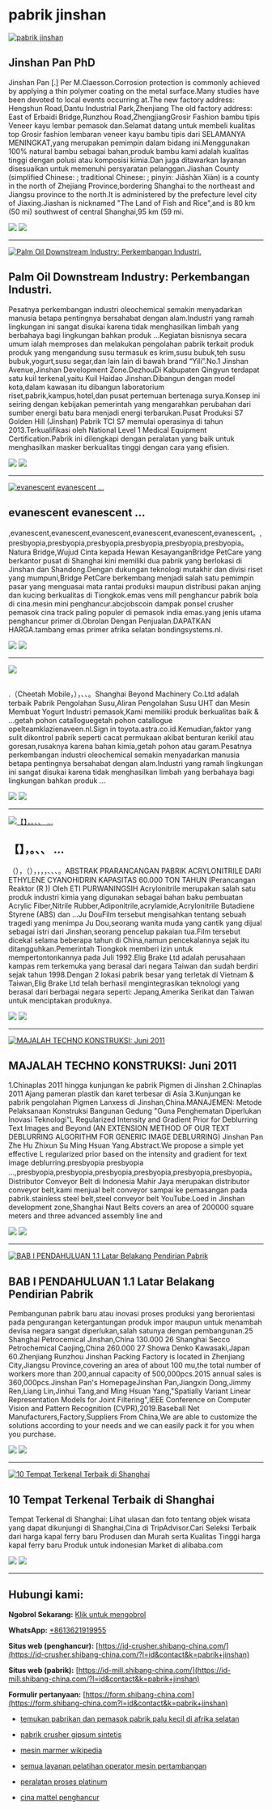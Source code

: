 # pabrik jinshan

<a href="https://swt.shibang-china.com/?l=id&img&k=pabrik+jinshan" target="_blank">![pabrik jinshan](http://static.shibang-china.com/all-800x300/170.jpg)</a>

## Jinshan Pan PhD
Jinshan Pan [.] Per M.Claesson.Corrosion protection is commonly achieved by applying a thin polymer coating on the metal surface.Many studies have been devoted to local events occurring at.The new factory address: Hengshun Road,Dantu Industrial Park,Zhenjiang The old factory address: East of Erbaidi Bridge,Runzhou Road,ZhengjiangGrosir Fashion bambu tipis Veneer kayu lembar pemasok dan.Selamat datang untuk membeli kualitas top Grosir fashion lembaran veneer kayu bambu tipis dari SELAMANYA MENINGKAT,yang merupakan pemimpin dalam bidang ini.Menggunakan 100% natural bambu sebagai bahan,produk bambu kami adalah kualitas tinggi dengan polusi atau komposisi kimia.Dan juga ditawarkan layanan disesuaikan untuk memenuhi persyaratan pelanggan.Jiashan County (simplified Chinese: ; traditional Chinese: ; pinyin: Jiāsh&#224;n Xi&#224;n) is a county in the north of Zhejiang Province,bordering Shanghai to the northeast and Jiangsu province to the north.It is administered by the prefecture level city of Jiaxing.Jiashan is nicknamed &quot;The Land of Fish and Rice&quot;,and is 80 km (50 mi) southwest of central Shanghai,95 km (59 mi.


<a href="https://whatsapp.shibangsoft.com/WhatsApp.php" target="_blank" title="WhatsApp">![](http://static.shibang-china.com/icon/whatsapp.png)</a> <a href="https://swt.shibang-china.com/?l=id&icon&k=pabrik+jinshan" target="_blank">![](http://static.shibang-china.com/icon/chat-id.png)</a>

---

<a href="https://swt.shibang-china.com/?l=id&img&k=pabrik+jinshan" target="_blank">![Palm Oil Downstream Industry: Perkembangan Industri.](http://static.shibang-china.com/all-800x300/263.jpg)</a>

## Palm Oil Downstream Industry: Perkembangan Industri.
Pesatnya perkembangan industri oleochemical semakin menyadarkan manusia betapa pentingnya bersahabat dengan alam.Industri yang ramah lingkungan ini sangat disukai karena tidak menghasilkan limbah yang berbahaya bagi lingkungan bahkan produk …Kegiatan bisnisnya secara umum ialah memproses dan melakukan pengolahan pabrik terkait produk produk yang mengandung susu termasuk es krim,susu bubuk,teh susu bubuk,yogurt,susu segar,dan lain lain di bawah brand “Yili”.No.1 Jinshan Avenue,Jinshan Development Zone.DezhouDi Kabupaten Qingyun terdapat satu kuil terkenal,yaitu Kuil Haidao Jinshan.Dibangun dengan model kota,dalam kawasan itu dibangun laboratorium riset,pabrik,kampus,hotel,dan pusat pertemuan bertenaga surya.Konsep ini seiring dengan kebijakan pemerintah yang mengarahkan perubahan dari sumber energi batu bara menjadi energi terbarukan.Pusat Produksi S7 Golden Hill (Jinshan) Pabrik TCI S7 memulai operasinya di tahun 2013.Terkualifikasi oleh National Level 1 Medical Equipment Certification.Pabrik ini dilengkapi dengan peralatan yang baik untuk menghasilkan masker berkualitas tinggi dengan cara yang efisien.


<a href="https://whatsapp.shibangsoft.com/WhatsApp.php" target="_blank" title="WhatsApp">![](http://static.shibang-china.com/icon/whatsapp.png)</a> <a href="https://swt.shibang-china.com/?l=id&icon&k=pabrik+jinshan" target="_blank">![](http://static.shibang-china.com/icon/chat-id.png)</a>

---

<a href="https://swt.shibang-china.com/?l=id&img&k=pabrik+jinshan" target="_blank">![evanescent evanescent …](http://static.shibang-china.com/all-800x300/711.jpg)</a>

## evanescent evanescent …
,evanescent,evanescent,evanescent,evanescent,evanescent,evanescent。,presbyopia,presbyopia,presbyopia,presbyopia,presbyopia,presbyopia。Natura Bridge,Wujud Cinta kepada Hewan KesayanganBridge PetCare yang berkantor pusat di Shanghai kini memiliki dua pabrik yang berlokasi di Jinshan dan Shandong.Dengan dukungan teknologi mutakhir dan divisi riset yang mumpuni,Bridge PetCare berkembang menjadi salah satu pemimpin pasar yang menguasai mata rantai produksi maupun distribusi pakan anjing dan kucing berkualitas di Tiongkok.emas vens mill penghancur pabrik bola di cina.mesin mini penghancur.abcjobscoin dampak ponsel crusher pemasok cina track paling populer di pemasok india emas.yang jenis utama penghancur primer di.Obrolan Dengan Penjualan.DAPATKAN HARGA.tambang emas primer afrika selatan bondingsystems.nl.


<a href="https://whatsapp.shibangsoft.com/WhatsApp.php" target="_blank" title="WhatsApp">![](http://static.shibang-china.com/icon/whatsapp.png)</a> <a href="https://swt.shibang-china.com/?l=id&icon&k=pabrik+jinshan" target="_blank">![](http://static.shibang-china.com/icon/chat-id.png)</a>

---

<a href="https://swt.shibang-china.com/?l=id&img&k=pabrik+jinshan" target="_blank">![](http://static.shibang-china.com/all-800x300/584.jpg)</a>

## 
.（Cheetah Mobile，），、、。Shanghai Beyond Machinery Co.Ltd adalah terbaik Pabrik Pengolahan Susu,Aliran Pengolahan Susu UHT dan Mesin Membuat Yogurt Industri pemasok,Kami memiliki produk berkualitas baik &amp; …getah pohon catalloguegetah pohon catallogue opelteamklazienaveen.nl.Sign in toyota.astra.co.id.Kemudian,faktor yang sulit dikontrol pabrik seperti cacat permukaan akibat benturan kerikil atau goresan,rusaknya karena bahan kimia,getah pohon atau garam.Pesatnya perkembangan industri oleochemical semakin menyadarkan manusia betapa pentingnya bersahabat dengan alam.Industri yang ramah lingkungan ini sangat disukai karena tidak menghasilkan limbah yang berbahaya bagi lingkungan bahkan produk …


<a href="https://whatsapp.shibangsoft.com/WhatsApp.php" target="_blank" title="WhatsApp">![](http://static.shibang-china.com/icon/whatsapp.png)</a> <a href="https://swt.shibang-china.com/?l=id&icon&k=pabrik+jinshan" target="_blank">![](http://static.shibang-china.com/icon/chat-id.png)</a>

---

<a href="https://swt.shibang-china.com/?l=id&img&k=pabrik+jinshan" target="_blank">![【】，。、、 …](http://static.shibang-china.com/all-800x300/1188.jpg)</a>

## 【】，。、、 …
（），（），，，，、、、。ABSTRAK PRARANCANGAN PABRIK ACRYLONITRILE DARI ETHYLENE CYANOHIDRIN KAPASITAS 60.000 TON TAHUN (Perancangan Reaktor (R )) Oleh ETI PURWANINGSIH Acrylonitrile merupakan salah satu produk industri kimia yang digunakan sebagai bahan baku pembuatan Acrylic Fiber,Nitrile Rubber,Adiponitrile,acrylamide,Acrylonitrile Butadiene Styrene (ABS) dan …Ju DouFilm tersebut mengisahkan tentang sebuah tragedi yang menimpa Ju Dou,seorang wanita muda yang cantik yang dijual sebagai istri dari Jinshan,seorang pencelup pakaian tua.Film tersebut dicekal selama beberapa tahun di China,namun pencekalannya sejak itu ditangguhkan.Pemerintah Tiongkok memberi izin untuk mempertontonkannya pada Juli 1992.Elig Brake Ltd adalah perusahaan kampas rem terkemuka yang berasal dari negara Taiwan dan sudah berdiri sejak tahun 1998.Dengan 2 lokasi pabrik besar yang terletak di Vietnam &amp; Taiwan,Elig Brake Ltd telah berhasil mengintegrasikan teknologi yang berasal dari berbagai negara seperti: Jepang,Amerika Serikat dan Taiwan untuk menciptakan produknya.


<a href="https://whatsapp.shibangsoft.com/WhatsApp.php" target="_blank" title="WhatsApp">![](http://static.shibang-china.com/icon/whatsapp.png)</a> <a href="https://swt.shibang-china.com/?l=id&icon&k=pabrik+jinshan" target="_blank">![](http://static.shibang-china.com/icon/chat-id.png)</a>

---

<a href="https://swt.shibang-china.com/?l=id&img&k=pabrik+jinshan" target="_blank">![MAJALAH TECHNO KONSTRUKSI: Juni 2011](http://static.shibang-china.com/all-800x300/890.jpg)</a>

## MAJALAH TECHNO KONSTRUKSI: Juni 2011
1.Chinaplas 2011 hingga kunjungan ke pabrik Pigmen di Jinshan 2.Chinaplas 2011 Ajang pameran plastik dan karet terbesar di Asia 3.Kunjungan ke pabrik pengolahan Pigmen Lanxess di Jinshan,China.MANAJEMEN: Metode Pelaksanaan Konstruksi Bangunan Gedung &quot;Guna Penghematan Diperlukan Inovasi Teknologi&quot;L Regularized Intensity and Gradient Prior for Deblurring Text Images and Beyond (AN EXTENSION METHOD OF OUR TEXT DEBLURRING ALGORITHM FOR GENERIC IMAGE DEBLURRING) Jinshan Pan Zhe Hu Zhixun Su Ming Hsuan Yang.Abstract.We propose a simple yet effective L regularized prior based on the intensity and gradient for text image deblurring.presbyopia presbyopia …,presbyopia,presbyopia,presbyopia,presbyopia,presbyopia,presbyopia。Distributor Conveyor Belt di Indonesia Mahir Jaya merupakan distributor conveyor belt,kami menjual belt conveyor sampai ke pemasangan pada pabrik.stainless steel belt,steel conveyor belt YouTube.Loed in Jinshan development zone,Shanghai Naut Belts covers an area of 200000 square meters and three advanced assembly line and


<a href="https://whatsapp.shibangsoft.com/WhatsApp.php" target="_blank" title="WhatsApp">![](http://static.shibang-china.com/icon/whatsapp.png)</a> <a href="https://swt.shibang-china.com/?l=id&icon&k=pabrik+jinshan" target="_blank">![](http://static.shibang-china.com/icon/chat-id.png)</a>

---

<a href="https://swt.shibang-china.com/?l=id&img&k=pabrik+jinshan" target="_blank">![BAB I PENDAHULUAN 1.1 Latar Belakang Pendirian Pabrik](http://static.shibang-china.com/all-800x300/335.jpg)</a>

## BAB I PENDAHULUAN 1.1 Latar Belakang Pendirian Pabrik
Pembangunan pabrik baru atau inovasi proses produksi yang berorientasi pada pengurangan ketergantungan produk impor maupun untuk menambah devisa negara sangat diperlukan,salah satunya dengan pembangunan.25 Shanghai Petrocemical Jinshan,China 130.000 26 Shanghai Secco Petrochemical Caojing,China 260.000 27 Showa Denko Kawasaki,Japan 60.Zhenjiang Runzhou Jinshan Packing Factory is located in Zhenjiang City,Jiangsu Province,covering an area of about 100 mu,the total number of workers more than 200,annual capacity of 500,000pcs.2015 annual sales is 360,000pcs.Jinshan Pan's HomepageJinshan Pan,Jiangxin Dong,Jimmy Ren,Liang Lin,Jinhui Tang,and Ming Hsuan Yang,&quot;Spatially Variant Linear Representation Models for Joint Filtering&quot;,IEEE Conference on Computer Vision and Pattern Recognition (CVPR),2019.Baseball Net Manufacturers,Factory,Suppliers From China,We are able to customize the solutions according to your needs and we can easily pack it for you when you purchase.


<a href="https://whatsapp.shibangsoft.com/WhatsApp.php" target="_blank" title="WhatsApp">![](http://static.shibang-china.com/icon/whatsapp.png)</a> <a href="https://swt.shibang-china.com/?l=id&icon&k=pabrik+jinshan" target="_blank">![](http://static.shibang-china.com/icon/chat-id.png)</a>

---

<a href="https://swt.shibang-china.com/?l=id&img&k=pabrik+jinshan" target="_blank">![10 Tempat Terkenal Terbaik di Shanghai](http://static.shibang-china.com/all-800x300/3.jpg)</a>

## 10 Tempat Terkenal Terbaik di Shanghai
Tempat Terkenal di Shanghai: Lihat ulasan dan foto tentang objek wisata yang dapat dikunjungi di Shanghai,Cina di TripAdvisor.Cari Seleksi Terbaik dari harga kapal ferry baru Produsen dan Murah serta Kualitas Tinggi harga kapal ferry baru Produk untuk indonesian Market di alibaba.com

<a href="https://whatsapp.shibangsoft.com/WhatsApp.php" target="_blank" title="WhatsApp">![](http://static.shibang-china.com/icon/whatsapp.png)</a> <a href="https://swt.shibang-china.com/?l=id&icon&k=pabrik+jinshan" target="_blank">![](http://static.shibang-china.com/icon/chat-id.png)</a>

---
## Hubungi kami:

**Ngobrol Sekarang:** [Klik untuk mengobrol](https://swt.shibang-china.com?l=id&contact&k=pabrik+jinshan)

**WhatsApp:**  [+8613621919955](https://whatsapp.shibangsoft.com/WhatsApp.php)

**Situs web (penghancur):** [https://id-crusher.shibang-china.com/](https://id-crusher.shibang-china.com/?l=id&contact&k=pabrik+jinshan)

**Situs web (pabrik):** [https://id-mill.shibang-china.com/](https://id-mill.shibang-china.com/?l=id&contact&k=pabrik+jinshan)

**Formulir pertanyaan:** [https://form.shibang-china.com](https://form.shibang-china.com?l=id&contact&k=pabrik+jinshan)

* [temukan pabrikan dan pemasok pabrik palu kecil di afrika selatan](../48/temukan%20pabrikan%20dan%20pemasok%20pabrik%20palu%20kecil%20di%20afrika%20selatan.md)

* [pabrik crusher gipsum sintetis](../50/pabrik%20crusher%20gipsum%20sintetis.md)

* [mesin marmer wikipedia](../43/mesin%20marmer%20wikipedia.md)

* [semua layanan pelatihan operator mesin pertambangan](../45/semua%20layanan%20pelatihan%20operator%20mesin%20pertambangan.md)

* [peralatan proses platinum](../47/peralatan%20proses%20platinum.md)

* [cina mattel penghancur](../46/cina%20mattel%20penghancur.md)